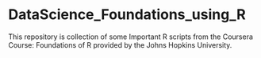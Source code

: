 # DataScience_Foundations_using_R
This repository is collection of some Important R scripts from the Coursera Course: Foundations of R provided by the Johns Hopkins University.
